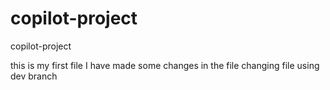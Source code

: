 # copilot-project
copilot-project


this is my first file
 I have made some changes in the file
changing file using dev branch
